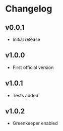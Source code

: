 # Changelog

## v0.0.1

- Initial release

## v1.0.0

- First official version

## v1.0.1

- Tests added

## v1.0.2

- Greenkeeper enabled
